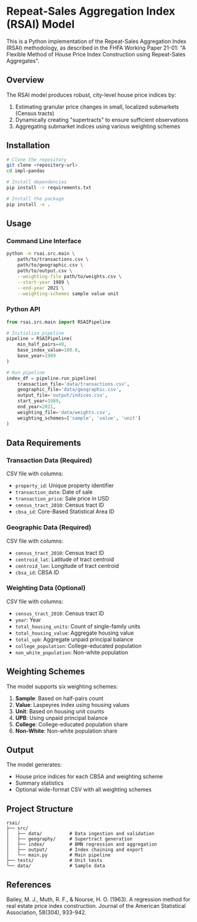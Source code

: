 # Repeat-Sales Aggregation Index (RSAI) Model

This is a Python implementation of the Repeat-Sales Aggregation Index (RSAI) methodology, as described in the FHFA Working Paper 21-01: "A Flexible Method of House Price Index Construction using Repeat-Sales Aggregates".

## Overview

The RSAI model produces robust, city-level house price indices by:
1. Estimating granular price changes in small, localized submarkets (Census tracts)
2. Dynamically creating "supertracts" to ensure sufficient observations
3. Aggregating submarket indices using various weighting schemes

## Installation

```bash
# Clone the repository
git clone <repository-url>
cd impl-pandas

# Install dependencies
pip install -r requirements.txt

# Install the package
pip install -e .
```

## Usage

### Command Line Interface

```bash
python -m rsai.src.main \
    path/to/transactions.csv \
    path/to/geographic.csv \
    path/to/output.csv \
    --weighting-file path/to/weights.csv \
    --start-year 1989 \
    --end-year 2021 \
    --weighting-schemes sample value unit
```

### Python API

```python
from rsai.src.main import RSAIPipeline

# Initialize pipeline
pipeline = RSAIPipeline(
    min_half_pairs=40,
    base_index_value=100.0,
    base_year=1989
)

# Run pipeline
index_df = pipeline.run_pipeline(
    transaction_file='data/transactions.csv',
    geographic_file='data/geographic.csv',
    output_file='output/indices.csv',
    start_year=1989,
    end_year=2021,
    weighting_file='data/weights.csv',
    weighting_schemes=['sample', 'value', 'unit']
)
```

## Data Requirements

### Transaction Data (Required)
CSV file with columns:
- `property_id`: Unique property identifier
- `transaction_date`: Date of sale
- `transaction_price`: Sale price in USD
- `census_tract_2010`: Census tract ID
- `cbsa_id`: Core-Based Statistical Area ID

### Geographic Data (Required)
CSV file with columns:
- `census_tract_2010`: Census tract ID
- `centroid_lat`: Latitude of tract centroid
- `centroid_lon`: Longitude of tract centroid
- `cbsa_id`: CBSA ID

### Weighting Data (Optional)
CSV file with columns:
- `census_tract_2010`: Census tract ID
- `year`: Year
- `total_housing_units`: Count of single-family units
- `total_housing_value`: Aggregate housing value
- `total_upb`: Aggregate unpaid principal balance
- `college_population`: College-educated population
- `non_white_population`: Non-white population

## Weighting Schemes

The model supports six weighting schemes:

1. **Sample**: Based on half-pairs count
2. **Value**: Laspeyres index using housing values
3. **Unit**: Based on housing unit counts
4. **UPB**: Using unpaid principal balance
5. **College**: College-educated population share
6. **Non-White**: Non-white population share

## Output

The model generates:
- House price indices for each CBSA and weighting scheme
- Summary statistics
- Optional wide-format CSV with all weighting schemes

## Project Structure

```
rsai/
├── src/
│   ├── data/          # Data ingestion and validation
│   ├── geography/     # Supertract generation
│   ├── index/         # BMN regression and aggregation
│   ├── output/        # Index chaining and export
│   └── main.py        # Main pipeline
├── tests/             # Unit tests
└── data/              # Sample data
```

## References

Bailey, M. J., Muth, R. F., & Nourse, H. O. (1963). A regression method for real estate price index construction. Journal of the American Statistical Association, 58(304), 933-942.